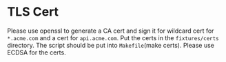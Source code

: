 # TLS Cert

Please use openssl to generate a CA cert and sign it for wildcard cert for
`*.acme.com` and a cert for `api.acme.com`. Put the certs in the `fixtures/certs`
directory. The script should be put into `Makefile`(make certs). Please use ECDSA for the certs.
